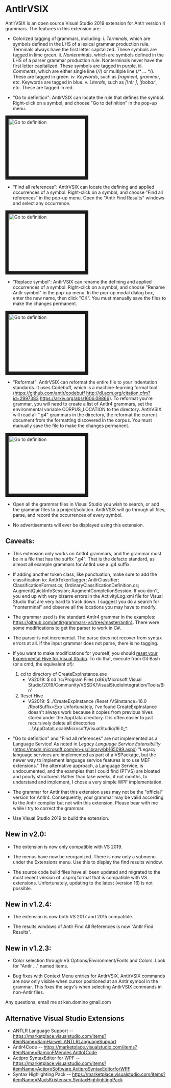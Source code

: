 
# AntlrVSIX
AntlrVSIX is an open source Visual Studio 2019 extension for Antlr version 4
grammars. The features in this extension are:

* Colorized tagging of grammars, including:
i. _Terminals_, which are symbols defined in the LHS of a lexical grammar production rule.
Terminals always have the first letter capitalized. These symbols are tagged in lime
green.
ii. _Nonterminals_, which are symbols defined in the LHS of a parser grammar production rule.
Nonterminals never have the first letter capitalized. These symbols are tagged in purple.
iii. _Comments_, which are either single line (_//_) or multiple line (_/* ... */_). These are
tagged in green.
iv. _Keywords_, such as _fragment_, _grammar_, etc. Keywords are tagged in blue.
v. _Literals_, such as _[\n\r ]_, _'foobar'_, etc. These are tagged in red.

* "Go to definition": AntlrVSIX can locate the rule that defines the symbol.
Right-click on a symbol, and choose "Go to definition" in the pop-up menu.

<a href="http://www.youtube.com/watch?feature=player_embedded&v=Kl_qaY0NF70" target="_blank"><img src="http://img.youtube.com/vi/Kl_qaY0NF70/0.jpg" 
alt="Go to definition" width="240" height="180" border="10" /></a>

* "Find all references": AntlrVSIX can locate the defining and applied occurrences
of a symbol. Right-click on a symbol, and choose "Find all references" in the pop-up
menu. Open the "Antlr Find Results" windows and select any occurrence.

<a href="http://www.youtube.com/watch?feature=player_embedded&v=wOX_T4LP8QU
" target="_blank"><img src="http://img.youtube.com/vi/wOX_T4LP8QU/0.jpg" 
alt="Go to definition" width="240" height="180" border="10" /></a>

* "Replace symbol": AntlrVSIX can rename the defining and applied occurrences of a
symbol. Right-click on a symbol, and choose "Rename Antlr symbol" in the pop-up
menu. In the pop-up modal dialog box, enter the new name, then click "OK". You must
manually save the files to make the changes permanent.

<a href="http://www.youtube.com/watch?feature=player_embedded&v=JJSQ2_fjxvc
" target="_blank"><img src="http://img.youtube.com/vi/JJSQ2_fjxvc/0.jpg" 
alt="Go to definition" width="240" height="180" border="10" /></a>

* "Reformat": AntlrVSIX can reformat the entire file to your indentation standards. It uses
Codebuff, which is
 a machine-learning format tool (https://github.com/antlr/codebuff http://dl.acm.org/citation.cfm?id=2997383 https://arxiv.org/abs/1606.08866).
To reformat you're grammar, you will need to create a list of Antlr4 grammars, set the environmental
variable CORPUS_LOCATION to the directory. AntlrVSIX will read all ".g4" grammars in
the directory, the reformat the current document from the formatting discovered in the corpus.
You must manually save the file to make the changes permanent.

<a href="http://www.youtube.com/watch?feature=player_embedded&v=XPC-wxucdoU
" target="_blank"><img src="http://img.youtube.com/vi/XPC-wxucdoU/0.jpg" 
alt="Go to definition" width="240" height="180" border="10" /></a>

* Open all the grammar files in Visual Studio you wish to search, or add the
grammar files to a project/solution. AntlrVSIX will go through all files, parse,
and record the occurrences of every symbol.

* No advertisements will ever be displayed using this extension.

## Caveats:

* This extension only works on Antlr4 grammars, and the grammar must be in a file that has the suffix
".g4". That is the defacto standard, as almost all example grammars for Antlr4 use a .g4 suffix.

* If adding another token class, like punctuation, make sure to add the classification to:
AntlrTokenTagger; AntlrClassifier; ClassificationFormat.cs; OrdinaryClassificationDefinition.cs;
AugmentQuickInfoSession; AugmentCompletionSession. If you don't, you end up with very
bizarre errors in the ActivityLog.xml file for Visual Studio that are very hard to track down.
I suggest you do a search for "nonterminal" and observe all the locations you may have to
modify.

* The grammar used is the standard Antlr4 grammar in the examples: 
https://github.com/antlr/grammars-v4/tree/master/antlr4. There were some modifications to
get the parser to work in C#.

* The parser is not incremental. The parse does not recover from
syntax errors at all. If the input grammar does not parse, there is no tagging.

* If you want to make modifications for yourself, you should [reset your
Experimental Hive for Visual Studio](https://docs.microsoft.com/en-us/visualstudio/extensibility/the-experimental-instance?view=vs-2017). To do that, execute from Git Bash (or a cmd, the
equivalent of):
  1. cd to directory of CreateExpInstance.exe
     * VS2019: $ cd '/c/Program Files (x86)/Microsoft Visual Studio/2019/Community/VSSDK/VisualStudioIntegration/Tools/Bin'
  2. Reset Hive
     * VS2019: $ ./CreateExpInstance /Reset /VSInstance=16.0 /RootSuffix=Exp
Unfortunately, I've found CreateExpInstance doesn't always work because it copies from
previous hives stored under the AppData directory. It is often easier to
just recursively delete all directories ...\AppData\Local\Microsoft\VisualStudio\16.0_*.

* "Go to definition" and "Find all references" are not implemented as a
Language Service! As noted in _Legacy Language Service Extensibility_
(https://msdn.microsoft.com/en-us/library/bb165099.aspx) "Legacy language
services are implemented as part of a VSPackage, but the newer way to implement
language service features is to use MEF extensions." The alternative approach,
a Language Service, is undocumented, and the examples that I could find (PTVS)
are bloated and poorly structured. Rather than take weeks, if not months, to understand and implement,
I chose a very simple WPF implementation.

* The grammar for Antlr that this extension uses may not be the "official" version for Antlr4. Consequently, your
grammar may be valid according to the Antlr compiler but not with this extension.
Please bear with me while I try to correct the grammar.

* Use Visual Studio 2019 to build the extension.

## New in v2.0:

* The extension is now only compatible with VS 2019.

* The menus have now be reorganized. There is now only a submenu under the Extensions menu. Use this to
display the find results window.

* The source code build files have all been updated and migrated to the most recent version
of .csproj format that is compatible with VS extensions. Unfortunately, updating to the latest
(version 16) is not possible.

## New in v1.2.4:

* The extension is now both VS 2017 and 2015 compatible.

* The results windows of Antlr Find All References is now "Antlr Find Results".

## New in v1.2.3:

* Color selection through VS Options/Environment/Fonts and Colors. Look for "Antlr ..." named items.

* Bug fixes with Context Menu entries for AntlrVSIX. AntlrVSIX commands are now only visible when cursor positioned at an Antlr symbol in the grammar. This fixes the segv's when selecting AntlrVSIX commands in non-Antlr files.

Any questions, email me at ken.domino <at> gmail.com

## Alternative Visual Studio Extensions

* ANTLR Language Support -- https://marketplace.visualstudio.com/items?itemName=SamHarwell.ANTLRLanguageSupport
* Antlr4Code -- https://marketplace.visualstudio.com/items?itemName=RamonFMendes.Antlr4Code
* Actipro SyntaxEditor for WPF -- https://marketplace.visualstudio.com/items?itemName=ActiproSoftware.ActiproSyntaxEditorforWPF
* Syntax Highlighting Pack -- https://marketplace.visualstudio.com/items?itemName=MadsKristensen.SyntaxHighlightingPack

